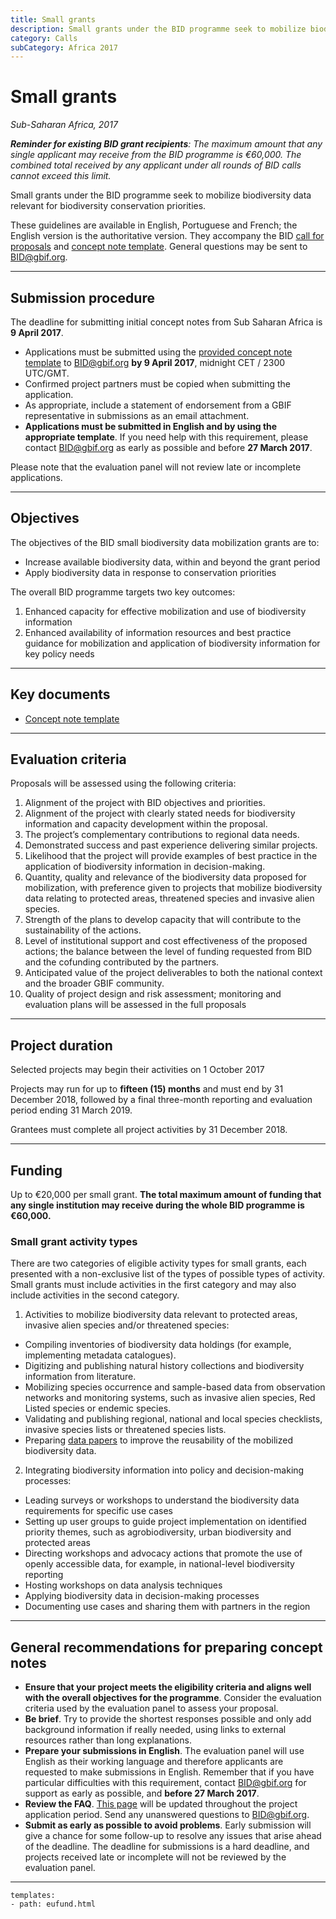 ```yaml
---
title: Small grants
description: Small grants under the BID programme seek to mobilize biodiversity data relevant for biodiversity conservation priorities.
category: Calls
subCategory: Africa 2017
---
```

# Small grants

_Sub-Saharan Africa, 2017_

_**Reminder for existing BID grant recipients**: The maximum amount that any single applicant may receive from the BID programme is €60,000. The combined total received by any applicant under all rounds of BID calls cannot exceed this limit._

Small grants under the BID programme seek to mobilize biodiversity data relevant for biodiversity conservation priorities.

These guidelines are available in English, Portuguese and French; the English version is the authoritative version. They accompany the BID [call for proposals](http://www.gbif.org/newsroom/news/bid-africa-call-for-proposals-2017) and [concept note template](/raw/BID-Concept-Note-Template-Africa-2017.docx). General questions may be sent to [BID@gbif.org](mailto:BID@gbif.org).

<!-- toc -->
<!-- tocstop -->

-----------------------

## Submission procedure

The deadline for submitting initial concept notes from Sub Saharan Africa is **9 April 2017**.

+ Applications must be submitted using the [provided concept note template](/raw/BID-Concept-Note-Template-Africa-2017.docx) to [BID@gbif.org](mailto:BID@gbif.org) **by 9 April 2017**, midnight CET / 2300 UTC/GMT.
+ Confirmed project partners must be copied when submitting the application. 
+ As appropriate, include a statement of endorsement from a GBIF representative in submissions as an email attachment. 
+ **Applications must be submitted in English and by using the appropriate template**. If you need help with this requirement, please contact [BID@gbif.org](mailto:BID@gbif.org) as early as possible and before **27 March 2017**.

Please note that the evaluation panel will not review late or incomplete applications.

-----------------------

## Objectives

The objectives of the BID small biodiversity data mobilization grants are to:
+ Increase available biodiversity data, within and beyond the grant period
+ Apply biodiversity data in response to conservation priorities

The overall BID programme targets two key outcomes:
1. Enhanced capacity for effective mobilization and use of biodiversity information
2. Enhanced availability of information resources and best practice guidance for mobilization and application of biodiversity information for key policy needs
 
-----------------------

## Key documents

+ [Concept note template](/raw/BID-Concept-Note-Template-Africa-2017.docx)
 
-----------------------

## Evaluation criteria

Proposals will be assessed using the following criteria:

1. Alignment of the project with BID objectives and priorities.
2. Alignment of the project with clearly stated needs for biodiversity information and capacity development within the proposal.
3. The project’s complementary contributions to regional data needs.
4. Demonstrated success and past experience delivering similar projects.
5. Likelihood that the project will provide examples of best practice in the application of biodiversity information in decision-making.
6. Quantity, quality and relevance of the biodiversity data proposed for mobilization, with preference given to projects that mobilize biodiversity data relating to protected areas, threatened species and invasive alien species.
7. Strength of the plans to develop capacity that will contribute to the sustainability of the actions.
8. Level of institutional support and cost effectiveness of the proposed actions; the balance between the level of funding requested from BID and the cofunding contributed by the partners.
9. Anticipated value of the project deliverables to both the national context and the broader GBIF community.
10. Quality of project design and risk assessment; monitoring and evaluation plans will be assessed in the full proposals

-----------------------

## Project duration

Selected projects may begin their activities on 1 October 2017

Projects may run for up to **fifteen (15) months** and must end by 31 December 2018, followed by a final three-month reporting and evaluation period ending 31 March 2019. 

Grantees must complete all project activities by 31 December 2018.
 
-----------------------

## Funding

Up to €20,000 per small grant. **The total maximum amount of funding that any single institution may receive during the whole BID programme is €60,000.**
 
 
### Small grant activity types

There are two categories of eligible activity types for small grants, each presented with a non-exclusive list of the types of possible types of activity. Small grants must include activities in the first category and may also include activities in the second category.

1. Activities to mobilize biodiversity data relevant to protected areas, invasive alien species and/or threatened species:
+ Compiling inventories of biodiversity data holdings (for example, implementing metadata catalogues).
+ Digitizing and publishing natural history collections and biodiversity information from literature.
+ Mobilizing species occurrence and sample-based data from observation networks and monitoring systems, such as invasive alien species, Red Listed species or endemic species.
+ Validating and publishing regional, national and local species checklists, invasive species lists or threatened species lists.
+ Preparing [data papers](http://www.gbif.org/publishing-data/data-papers) to improve the reusability of the mobilized biodiversity data.

2. Integrating biodiversity information into policy and decision-making processes:
+ Leading surveys or workshops to understand the biodiversity data requirements for specific use cases
+ Setting up user groups to guide project implementation on identified priority themes, such as agrobiodiversity, urban biodiversity and protected areas
+ Directing workshops and advocacy actions that promote the use of openly accessible data, for example, in national-level biodiversity reporting
+ Hosting workshops on data analysis techniques
+ Applying biodiversity data in decision-making processes
+ Documenting use cases and sharing them with partners in the region  

-----------

## General recommendations for preparing concept notes

+ **Ensure that your project meets the eligibility criteria and aligns well with the overall objectives for the programme**. Consider the evaluation criteria used by the evaluation panel to assess your proposal.
+ **Be brief**. Try to provide the shortest responses possible and only add background information if really needed, using links to external resources rather than long explanations.
+ **Prepare your submissions in English**. The evaluation panel will use English as their working language and therefore applicants are requested to make submissions in English. Remember that if you have particular difficulties with this requirement, contact [BID@gbif.org](mailto:BID@gbif.org) for support as early as possible, and **before 27 March 2017**.
+ **Review the FAQ**. [This page](../faq) will be updated throughout the project application period. Send any unanswered questions to [BID@gbif.org](mailto:BID@gbif.org). 
+ **Submit as early as possible to avoid problems**. Early submission will give a chance for some follow-up to resolve any issues that arise ahead of the deadline. The deadline for submissions is a hard deadline, and projects received late or incomplete will not be reviewed by the evaluation panel.


----------

```styledYaml
templates:
- path: eufund.html
```

